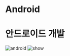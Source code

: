 # Android
안드로이드 개발
=========
![android](https://www.pinclipart.com/picdir/big/551-5511063_brand-guidelines-android-logo-clipart.png)
![show](https://www.pinclipart.com/picdir/big/453-4532374_android-development-summer-training-in-jaipur-android-app.png)

